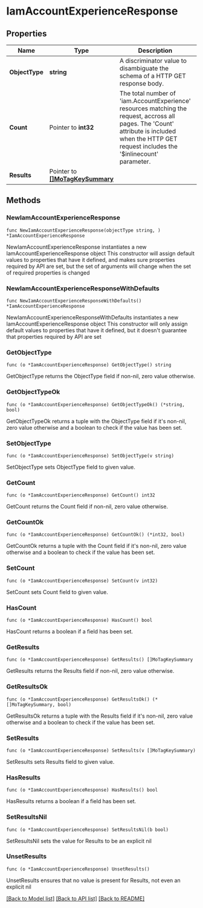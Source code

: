 # IamAccountExperienceResponse

## Properties

Name | Type | Description | Notes
------------ | ------------- | ------------- | -------------
**ObjectType** | **string** | A discriminator value to disambiguate the schema of a HTTP GET response body. | 
**Count** | Pointer to **int32** | The total number of &#39;iam.AccountExperience&#39; resources matching the request, accross all pages. The &#39;Count&#39; attribute is included when the HTTP GET request includes the &#39;$inlinecount&#39; parameter. | [optional] 
**Results** | Pointer to [**[]MoTagKeySummary**](mo.TagKeySummary.md) |  | [optional] 

## Methods

### NewIamAccountExperienceResponse

`func NewIamAccountExperienceResponse(objectType string, ) *IamAccountExperienceResponse`

NewIamAccountExperienceResponse instantiates a new IamAccountExperienceResponse object
This constructor will assign default values to properties that have it defined,
and makes sure properties required by API are set, but the set of arguments
will change when the set of required properties is changed

### NewIamAccountExperienceResponseWithDefaults

`func NewIamAccountExperienceResponseWithDefaults() *IamAccountExperienceResponse`

NewIamAccountExperienceResponseWithDefaults instantiates a new IamAccountExperienceResponse object
This constructor will only assign default values to properties that have it defined,
but it doesn't guarantee that properties required by API are set

### GetObjectType

`func (o *IamAccountExperienceResponse) GetObjectType() string`

GetObjectType returns the ObjectType field if non-nil, zero value otherwise.

### GetObjectTypeOk

`func (o *IamAccountExperienceResponse) GetObjectTypeOk() (*string, bool)`

GetObjectTypeOk returns a tuple with the ObjectType field if it's non-nil, zero value otherwise
and a boolean to check if the value has been set.

### SetObjectType

`func (o *IamAccountExperienceResponse) SetObjectType(v string)`

SetObjectType sets ObjectType field to given value.


### GetCount

`func (o *IamAccountExperienceResponse) GetCount() int32`

GetCount returns the Count field if non-nil, zero value otherwise.

### GetCountOk

`func (o *IamAccountExperienceResponse) GetCountOk() (*int32, bool)`

GetCountOk returns a tuple with the Count field if it's non-nil, zero value otherwise
and a boolean to check if the value has been set.

### SetCount

`func (o *IamAccountExperienceResponse) SetCount(v int32)`

SetCount sets Count field to given value.

### HasCount

`func (o *IamAccountExperienceResponse) HasCount() bool`

HasCount returns a boolean if a field has been set.

### GetResults

`func (o *IamAccountExperienceResponse) GetResults() []MoTagKeySummary`

GetResults returns the Results field if non-nil, zero value otherwise.

### GetResultsOk

`func (o *IamAccountExperienceResponse) GetResultsOk() (*[]MoTagKeySummary, bool)`

GetResultsOk returns a tuple with the Results field if it's non-nil, zero value otherwise
and a boolean to check if the value has been set.

### SetResults

`func (o *IamAccountExperienceResponse) SetResults(v []MoTagKeySummary)`

SetResults sets Results field to given value.

### HasResults

`func (o *IamAccountExperienceResponse) HasResults() bool`

HasResults returns a boolean if a field has been set.

### SetResultsNil

`func (o *IamAccountExperienceResponse) SetResultsNil(b bool)`

 SetResultsNil sets the value for Results to be an explicit nil

### UnsetResults
`func (o *IamAccountExperienceResponse) UnsetResults()`

UnsetResults ensures that no value is present for Results, not even an explicit nil

[[Back to Model list]](../README.md#documentation-for-models) [[Back to API list]](../README.md#documentation-for-api-endpoints) [[Back to README]](../README.md)


